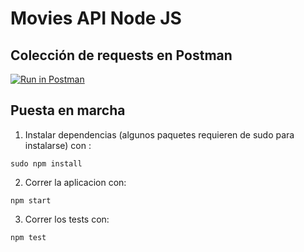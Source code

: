 # Movies API Node JS

## Colección de requests en Postman
[![Run in Postman](https://run.pstmn.io/button.svg)](https://app.getpostman.com/run-collection/5863112-379997ae-0752-4847-87d5-5757a868e8d2)


## Puesta en marcha

1. Instalar dependencias (algunos paquetes requieren de sudo para instalarse) con : 
```
sudo npm install  
```

2. Correr la aplicacion con:
```
npm start
```

3. Correr los tests con:
```
npm test
```


